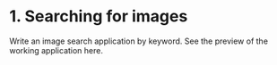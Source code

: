 # 1. Searching for images
Write an image search application by keyword. See the preview of the working application here.
